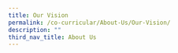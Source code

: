 ```yaml
---
title: Our Vision
permalink: /co-curricular/About-Us/Our-Vision/
description: ""
third_nav_title: About Us
---
```

